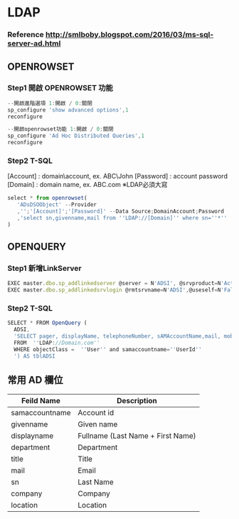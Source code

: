 # LDAP
### Reference http://smlboby.blogspot.com/2016/03/ms-sql-server-ad.html

## OPENROWSET
### Step1 開啟 OPENROWSET 功能
```javascript
--開啟進階選項 1:開啟 / 0:關閉
sp_configure 'show advanced options',1
reconfigure
```

```javascript
--開啟openrowset功能 1:開啟 / 0:關閉
sp_configure 'Ad Hoc Distributed Queries',1
reconfigure
```

### Step2 T-SQL
   [Account] : domain\account, ex. ABC\John
   [Password] : account password
   [Domain] : domain name, ex. ABC.com
   ※LDAP必須大寫
```javascript
select * from openrowset(
   'ADsDSOObject' --Provider
   ,'';'[Account]';'[Password]' --Data Source;DomainAccount;Password
   ,'select sn,givenname,mail from ''LDAP://[Domain]'' where sn=''*'' '
)
```

## OPENQUERY
### Step1 新增LinkServer
```javascript
EXEC master.dbo.sp_addlinkedserver @server = N'ADSI', @srvproduct=N'Active Directory Service Interfaces', @provider=N'ADSDSOObject', @datasrc=N'adsdatasource'
EXEC master.dbo.sp_addlinkedsrvlogin @rmtsrvname=N'ADSI',@useself=N'False',@locallogin=NULL,@rmtuser=N'Domain\AdminId',@rmtpassword='AdminPwd'
```

### Step2 T-SQL
```javascript
SELECT * FROM OpenQuery ( 
  ADSI, 
  'SELECT pager, displayName, telephoneNumber, sAMAccountName,mail, mobile, facsimileTelephoneNumber, department, physicalDeliveryOfficeName, givenname
  FROM  ''LDAP://Domain.com'' 
  WHERE objectClass =  ''User'' and samaccountname=''UserId''
  ') AS tblADSI
```

## 常用 AD 欄位
| Feild Name      | Description                       |
| --------------- | --------------------------------- |
| samaccountname  | Account id                        |
| givenname       | Given name                        |
| displayname     | Fullname (Last Name + First Name) |
| department      | Department                        |
| title           | Title                             |
| mail            | Email                             |
| sn              | Last Name                         |
| company         | Company                           |
| location        | Location                          |

